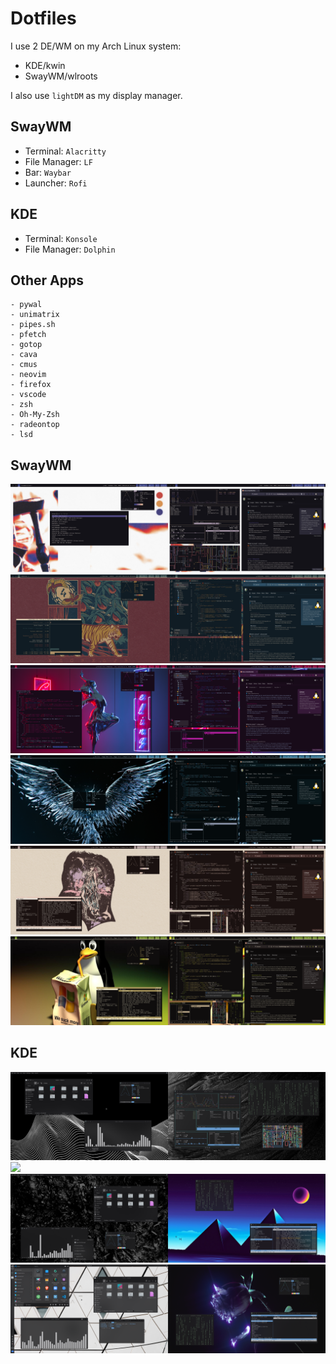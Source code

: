 # Dotfiles

I use 2 DE/WM on my Arch Linux system:
   - KDE/kwin
   - SwayWM/wlroots

I also use `lightDM` as my display manager.

## SwayWM
- Terminal: `Alacritty`
- File Manager: `LF`
- Bar: `Waybar`
- Launcher: `Rofi`

## KDE
- Terminal: `Konsole`
- File Manager: `Dolphin`

## Other Apps
    - pywal
    - unimatrix
    - pipes.sh
    - pfetch
    - gotop
    - cava
    - cmus
    - neovim
    - firefox
    - vscode
    - zsh
    - Oh-My-Zsh
    - radeontop
    - lsd

## SwayWM
<img src="./res/sway/ps_20220108161114.png"/>
<img src="./res/sway/ps_20220108161804.png"/>
<img src="./res/sway/ps_20220108162217.png"/>
<img src="./res/sway/ps_20220108162719.png"/>
<img src="./res/sway/ps_20220108165034.png"/>
<img src="./res/sway/ps_20220108165248.png"/>

<br> 

## KDE
<img src="./res/kde/SS_08.01.2022_18:31:31.png"/>
<img src="./res/kde/SS_08.01.2022_17:57:29.png"/>
<img src="./res/kde/SS_08.01.2022_14:59:43.png"/>
<img src="./res/kde/SS_08.01.2022_15:03:37.png"/>